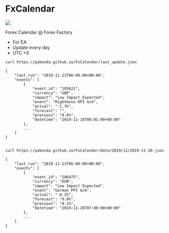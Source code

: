 # FxCalendar

![](https://github.com/pakonda/FxCalendar/workflows/.github/workflows/pythonapp.yml/badge.svg)

Forex Calendar @ Forex Factory

- For EA
- Update every day
- UTC +0

```text
curl https://pakonda.github.io/FxCalendar/last_update.json

{
    "last_run": "2019-11-23T06:09:00+00:00",
    "events": [
        {
            "event_id": "105621",
            "currency": "GBP",
            "impact": "Low Impact Expected",
            "event": "Rightmove HPI m/m",
            "actual": "-1.3%",
            "forecast": "",
            "previous": "0.6%",
            "datetime": "2019-11-18T00:01:00+00:00"
        },
        ...
    ]
}


curl https://pakonda.github.io/FxCalendar/date/2019/11/2019-11-20.json

{
    "last_run": "2019-11-23T06:09:00+00:00",
    "events": [
        {
            "event_id": "106475",
            "currency": "EUR",
            "impact": "Low Impact Expected",
            "event": "German PPI m/m",
            "actual": "-0.2%",
            "forecast": "0.0%",
            "previous": "0.1%",
            "datetime": "2019-11-20T07:00:00+00:00"
        },
        ...
    ]
}
```
